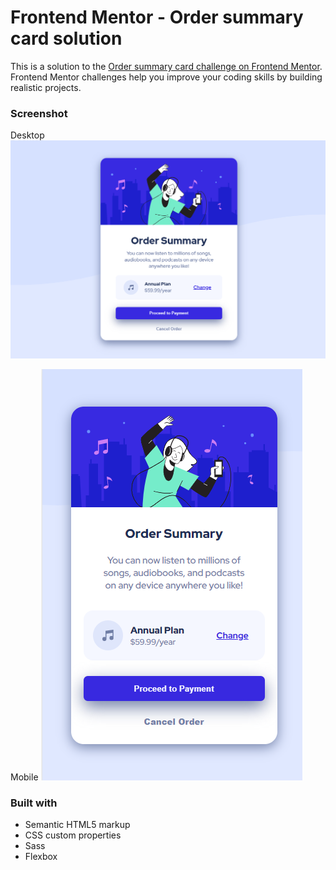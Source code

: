 # Frontend Mentor - Order summary card solution

This is a solution to the [Order summary card challenge on Frontend Mentor](https://www.frontendmentor.io/challenges/order-summary-component-QlPmajDUj). Frontend Mentor challenges help you improve your coding skills by building realistic projects. 

### Screenshot

Desktop
![Desktop](./OSComponent-desktop.png)

Mobile
![Mobile](./OSComponent-mobile.png)

### Built with

- Semantic HTML5 markup
- CSS custom properties
- Sass
- Flexbox
